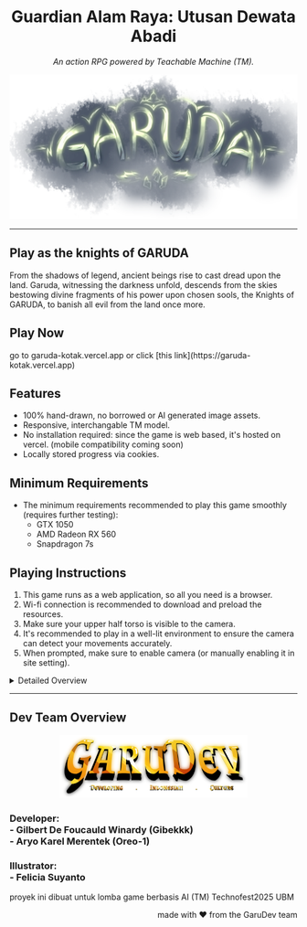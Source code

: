 <div align="center">
<h1>Guardian Alam Raya: Utusan Dewata Abadi</h1>
<p><em>An action RPG powered by Teachable Machine (TM).</em></p>
</div>

<p align="center">
<img
src="/gh-asset/garuda_title.png"
>
</p>

---

## Play as the knights of GARUDA
From the shadows of legend, ancient beings rise to cast dread upon the land. Garuda, witnessing the darkness unfold, descends from the skies bestowing divine fragments of his power upon chosen sools, the Knights of GARUDA, to banish all evil from the land once more.

<!-- se lupa kalo github nd bisa open link -->

<h2>Play Now</h2>
go to garuda-kotak.vercel.app or click [this link](https://garuda-kotak.vercel.app) 
<!-- <a href="garuda-kotak.vercel.app" target="_blank">
    <img src="icon-256.png" alt="Play Now" style="width: 100px; height: auto; border-radius: 20px">
</a>
<p>or click this <a href="garuda-kotak.vercel.app" target="_blank">link</a></p> -->

<!-- <div style="display: flex; align-items: center;">
    <h1 style="margin-right: 20px;">Play Now:</h1>
    <a href="garuda-kotak.vercel.app" target="_blank">
        <img src="icon-256.png" alt="Play Now" style="width: 100px; height: auto; border-radius: 20px">
    </a>
</div> -->

## Features
- 100% hand-drawn, no borrowed or AI generated image assets.
- Responsive, interchangable TM model.
- No installation required: since the game is web based, it's hosted on vercel. (mobile compatibility coming soon)
- Locally stored progress via cookies.

## Minimum Requirements
- The minimum requirements recommended to play this game smoothly (requires further testing):
    - GTX 1050
    - AMD Radeon RX 560
    - Snapdragon 7s

## Playing Instructions
1. This game runs as a web application, so all you need is a browser.
1. Wi-fi connection is recommended to download and preload the resources.
1. Make sure your upper half torso is visible to the camera.
1. It's recommended to play in a well-lit environment to ensure the camera can detect your movements accurately.
1. When prompted, make sure to enable camera (or manually enabling it in site setting).

<details>
<summary>Detailed Overview</summary>

<p align="center">
<img src="/images/tutorialpageinstructions.png" style="width: 65%; height: auto">
</p>

<p align="center">
<em>tutorial example (will always appear when playing the game)</em>
</p>

<ol>
    <li>Title Screen</li>
        <ul>
            <li>press anywhere on the title screen to start the game</li>
            <li>"X" button: quit game</li>
            <li>Book button: open the encyclopedia</li>
            <li>Credits button: go to the credits page</li>
        </ul>
    <li>Character Selection Page</li>
        <ul>
            <li>after prologue, player can choose a "power crystal" each with different advantages</li>
            <li>players</li>
        </ul>
    <li>Playing the game</li>
        <ul>
            <li>new crystals are unlocked as you progress through and complete stages</li>
            <li>after completing through the story mode for the first time, you'll unlock survival mode</li>
            <li>battle endless enemies in survival mode</li>
            <li>progressing through also unlocks new entries for the encyclopedia</li>
            <li>secrets?</li>
        </ul>
</ol>
</details>

---

## Dev Team Overview
<p align="center">
<img src="/images/teamname-sheet0.png" style="width: 65%; height: auto">
</p>

<h3>Developer:<br>- Gilbert De Foucauld Winardy (Gibekkk)<br>- Aryo Karel Merentek (Oreo-1)</h3>

<h3>Illustrator:<br>- Felicia Suyanto</h3>

proyek ini dibuat untuk lomba game berbasis AI (TM) Technofest2025 UBM

<p align="right">
made with ❤️ from the GaruDev team
</p>